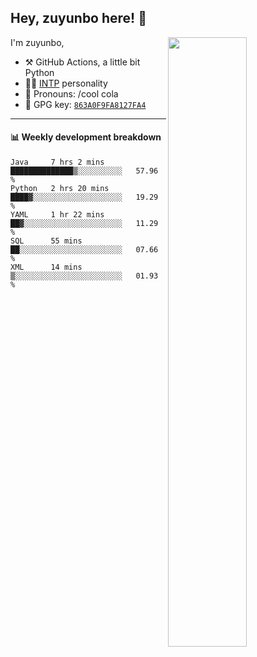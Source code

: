 

## Hey, zuyunbo here! :wave: 
[<img align="right" width="50%" src="https://github-readme-stats.vercel.app/api?username=zuyunbo&theme=dark&show_icons=true">](https://metrics.lecoq.io/ouuan?template=classic)

I'm zuyunbo,

-   :hammer_and_pick: GitHub Actions, a little bit Python
-   :man_scientist: [INTP](https://www.16personalities.com/profiles/3302586f07ca3) personality
-   :man: Pronouns: /cool cola
-   :key: GPG key: [`863A0F9FA8127FA4`](https://github.com/zuyunbo.gpg)

---

#### :bar_chart: Weekly development breakdown
<!--START_SECTION:waka-->
```text
Java     7 hrs 2 mins    ██████████████▒░░░░░░░░░░   57.96 % 
Python   2 hrs 20 mins   ████▓░░░░░░░░░░░░░░░░░░░░   19.29 % 
YAML     1 hr 22 mins    ██▓░░░░░░░░░░░░░░░░░░░░░░   11.29 % 
SQL      55 mins         ██░░░░░░░░░░░░░░░░░░░░░░░   07.66 % 
XML      14 mins         ▒░░░░░░░░░░░░░░░░░░░░░░░░   01.93 % 
```
<!--END_SECTION:waka-->

